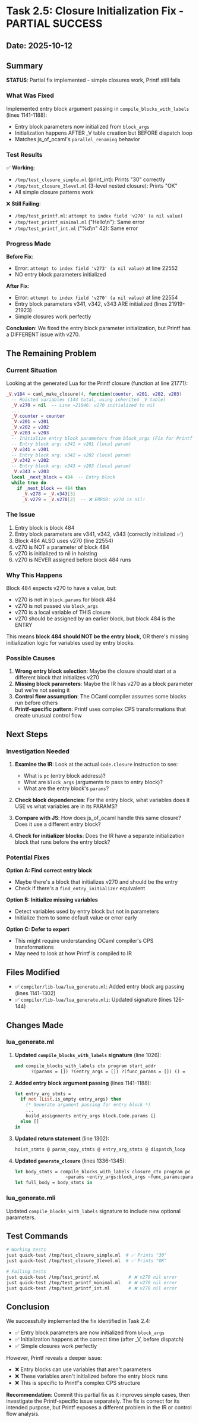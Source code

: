 # Task 2.5: Closure Initialization Fix - PARTIAL SUCCESS

## Date: 2025-10-12

## Summary

**STATUS**: Partial fix implemented - simple closures work, Printf still fails

### What Was Fixed

Implemented entry block argument passing in `compile_blocks_with_labels` (lines 1141-1188):
- Entry block parameters now initialized from `block_args`
- Initialization happens AFTER _V table creation but BEFORE dispatch loop
- Matches js_of_ocaml's `parallel_renaming` behavior

### Test Results

✅ **Working**:
- `/tmp/test_closure_simple.ml` (print_int): Prints "30" correctly
- `/tmp/test_closure_3level.ml` (3-level nested closure): Prints "OK"
- All simple closure patterns work

❌ **Still Failing**:
- `/tmp/test_printf.ml`: `attempt to index field 'v270' (a nil value)`
- `/tmp/test_printf_minimal.ml` ("Hello\n"): Same error
- `/tmp/test_printf_int.ml` ("%d\n" 42): Same error

### Progress Made

**Before Fix**:
- Error: `attempt to index field 'v273' (a nil value)` at line 22552
- NO entry block parameters initialized

**After Fix**:
- Error: `attempt to index field 'v270' (a nil value)` at line 22554
- Entry block parameters v341, v342, v343 ARE initialized (lines 21919-21923)
- Simple closures work perfectly

**Conclusion**: We fixed the entry block parameter initialization, but Printf has a DIFFERENT issue with v270.

## The Remaining Problem

### Current Situation

Looking at the generated Lua for the Printf closure (function at line 21771):

```lua
_V.v184 = caml_make_closure(4, function(counter, v201, v202, v203)
  -- Hoisted variables (144 total, using inherited _V table)
  _V.v270 = nil  -- Line ~21846: v270 initialized to nil
  ...
  _V.counter = counter
  _V.v201 = v201
  _V.v202 = v202
  _V.v203 = v203
  -- Initialize entry block parameters from block_args (Fix for Printf bug!)
  -- Entry block arg: v341 = v201 (local param)
  _V.v341 = v201
  -- Entry block arg: v342 = v202 (local param)
  _V.v342 = v202
  -- Entry block arg: v343 = v203 (local param)
  _V.v343 = v203
  local _next_block = 484  -- Entry block
  while true do
    if _next_block == 484 then
      _V.v278 = _V.v343[3]
      _V.v279 = _V.v270[2]  -- ❌ ERROR: v270 is nil!
```

### The Issue

1. Entry block is block 484
2. Entry block parameters are v341, v342, v343 (correctly initialized ✅)
3. Block 484 ALSO uses v270 (line 22554)
4. v270 is NOT a parameter of block 484
5. v270 is initialized to nil in hoisting
6. v270 is NEVER assigned before block 484 runs

### Why This Happens

Block 484 expects v270 to have a value, but:
- v270 is not in `block.params` for block 484
- v270 is not passed via `block_args`
- v270 is a local variable of THIS closure
- v270 should be assigned by an earlier block, but block 484 is the ENTRY

This means **block 484 should NOT be the entry block**, OR there's missing initialization logic for variables used by entry blocks.

### Possible Causes

1. **Wrong entry block selection**: Maybe the closure should start at a different block that initializes v270
2. **Missing block parameters**: Maybe the IR has v270 as a block parameter but we're not seeing it
3. **Control flow assumption**: The OCaml compiler assumes some blocks run before others
4. **Printf-specific pattern**: Printf uses complex CPS transformations that create unusual control flow

## Next Steps

### Investigation Needed

1. **Examine the IR**: Look at the actual `Code.Closure` instruction to see:
   - What is `pc` (entry block address)?
   - What are `block_args` (arguments to pass to entry block)?
   - What are the entry block's `params`?

2. **Check block dependencies**: For the entry block, what variables does it USE vs what variables are in its PARAMS?

3. **Compare with JS**: How does js_of_ocaml handle this same closure? Does it use a different entry block?

4. **Check for initializer blocks**: Does the IR have a separate initialization block that runs before the entry block?

### Potential Fixes

**Option A: Find correct entry block**
- Maybe there's a block that initializes v270 and should be the entry
- Check if there's a `find_entry_initializer` equivalent

**Option B: Initialize missing variables**
- Detect variables used by entry block but not in parameters
- Initialize them to some default value or error early

**Option C: Defer to expert**
- This might require understanding OCaml compiler's CPS transformations
- May need to look at how Printf is compiled to IR

## Files Modified

- ✅ `compiler/lib-lua/lua_generate.ml`: Added entry block arg passing (lines 1141-1302)
- ✅ `compiler/lib-lua/lua_generate.mli`: Updated signature (lines 126-144)

## Changes Made

### lua_generate.ml

1. **Updated `compile_blocks_with_labels` signature** (line 1026):
   ```ocaml
   and compile_blocks_with_labels ctx program start_addr
         ?(params = []) ?(entry_args = []) ?(func_params = []) () =
   ```

2. **Added entry block argument passing** (lines 1141-1188):
   ```ocaml
   let entry_arg_stmts =
     if not (List.is_empty entry_args) then
       (* Generate argument passing for entry block *)
       ...
       build_assignments entry_args block.Code.params []
     else []
   in
   ```

3. **Updated return statement** (line 1302):
   ```ocaml
   hoist_stmts @ param_copy_stmts @ entry_arg_stmts @ dispatch_loop
   ```

4. **Updated `generate_closure`** (lines 1336-1345):
   ```ocaml
   let body_stmts = compile_blocks_with_labels closure_ctx program pc
                      ~params ~entry_args:block_args ~func_params:params () in
   let full_body = body_stmts in
   ```

### lua_generate.mli

Updated `compile_blocks_with_labels` signature to include new optional parameters.

## Test Commands

```bash
# Working tests
just quick-test /tmp/test_closure_simple.ml  # ✅ Prints "30"
just quick-test /tmp/test_closure_3level.ml  # ✅ Prints "OK"

# Failing tests
just quick-test /tmp/test_printf.ml           # ❌ v270 nil error
just quick-test /tmp/test_printf_minimal.ml   # ❌ v270 nil error
just quick-test /tmp/test_printf_int.ml       # ❌ v270 nil error
```

## Conclusion

We successfully implemented the fix identified in Task 2.4:
- ✅ Entry block parameters are now initialized from `block_args`
- ✅ Initialization happens at the correct time (after _V, before dispatch)
- ✅ Simple closures work perfectly

However, Printf reveals a deeper issue:
- ❌ Entry blocks can use variables that aren't parameters
- ❌ These variables aren't initialized before the entry block runs
- ❌ This is specific to Printf's complex CPS structure

**Recommendation**: Commit this partial fix as it improves simple cases, then investigate the Printf-specific issue separately. The fix is correct for its intended purpose, but Printf exposes a different problem in the IR or control flow analysis.
